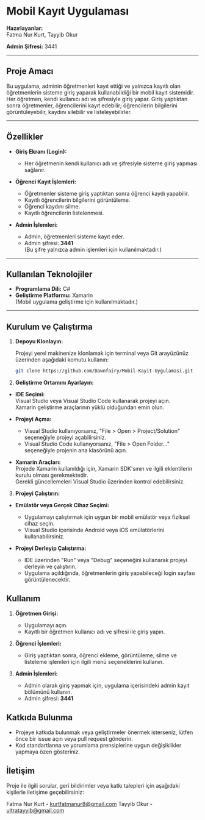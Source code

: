 # Mobil Kayıt Uygulaması

**Hazırlayanlar:**  
Fatma Nur Kurt, Tayyib Okur

**Admin Şifresi:** 3441

---

## Proje Amacı

Bu uygulama, adminin öğretmenleri kayıt ettiği ve yalnızca kayıtlı olan öğretmenlerin sisteme giriş yaparak kullanabildiği bir mobil kayıt sistemidir. Her öğretmen, kendi kullanıcı adı ve şifresiyle giriş yapar. Giriş yaptıktan sonra öğretmenler, öğrencilerini kayıt edebilir; öğrencilerin bilgilerini görüntüleyebilir, kaydını silebilir ve listeleyebilirler.

---

## Özellikler

- **Giriş Ekranı (Login):**  
  - Her öğretmenin kendi kullanıcı adı ve şifresiyle sisteme giriş yapması sağlanır.
  
- **Öğrenci Kayıt İşlemleri:**  
  - Öğretmenler sisteme giriş yaptıktan sonra öğrenci kaydı yapabilir.
  - Kayıtlı öğrencilerin bilgilerini görüntüleme.
  - Öğrenci kaydını silme.
  - Kayıtlı öğrencilerin listelenmesi.
  
- **Admin İşlemleri:**  
  - Admin, öğretmenleri sisteme kayıt eder.
  - Admin şifresi: **3441**  
    (Bu şifre yalnızca admin işlemleri için kullanılmaktadır.)

---

## Kullanılan Teknolojiler

- **Programlama Dili:** C#
- **Geliştirme Platformu:** Xamarin  
  (Mobil uygulama geliştirme için kullanılmaktadır.)

---

## Kurulum ve Çalıştırma

1. **Depoyu Klonlayın:**

   Projeyi yerel makinenize klonlamak için terminal veya Git arayüzünüz üzerinden aşağıdaki komutu kullanın:

   ```bash
   git clone https://github.com/Dawnfairy/Mobil-Kayit-Uygulamasi.git

2. **Geliştirme Ortamını Ayarlayın:**

- **IDE Seçimi:**  
  Visual Studio veya Visual Studio Code kullanarak projeyi açın.  
  Xamarin geliştirme araçlarının yüklü olduğundan emin olun.

- **Projeyi Açma:**  
  - Visual Studio kullanıyorsanız, "File > Open > Project/Solution" seçeneğiyle projeyi açabilirsiniz.  
  - Visual Studio Code kullanıyorsanız, "File > Open Folder..." seçeneğiyle projenin ana klasörünü açın.

- **Xamarin Araçları:**  
  Projede Xamarin kullanıldığı için, Xamarin SDK'sının ve ilgili eklentilerin kurulu olması gerekmektedir.  
  Gerekli güncellemeleri Visual Studio üzerinden kontrol edebilirsiniz.

3. **Projeyi Çalıştırın:**

- **Emülatör veya Gerçek Cihaz Seçimi:**
   - Uygulamayı çalıştırmak için uygun bir mobil emülatör veya fiziksel cihaz seçin.  
   - Visual Studio içerisinde Android veya iOS emülatörlerini kullanabilirsiniz.

- **Projeyi Derleyip Çalıştırma:**
   - IDE üzerinden "Run" veya "Debug" seçeneğini kullanarak projeyi derleyin ve çalıştırın.
   - Uygulama açıldığında, öğretmenlerin giriş yapabileceği login sayfası görüntülenecektir.

## Kullanım

1. **Öğretmen Girişi:**
   - Uygulamayı açın.
   - Kayıtlı bir öğretmen kullanıcı adı ve şifresi ile giriş yapın.

2. **Öğrenci İşlemleri:**
   - Giriş yaptıktan sonra, öğrenci ekleme, görüntüleme, silme ve listeleme işlemleri için ilgili menü seçeneklerini kullanın.

3. **Admin İşlemleri:**
   - Admin olarak giriş yapmak için, uygulama içerisindeki admin kayıt bölümünü kullanın.
   - Admin şifresi: **3441**

## Katkıda Bulunma

- Projeye katkıda bulunmak veya geliştirmeler önermek isterseniz, lütfen önce bir issue açın veya pull request gönderin.
- Kod standartlarına ve yorumlama prensiplerine uygun değişiklikler yapmaya özen gösteriniz.

## İletişim

Proje ile ilgili sorular, geri bildirimler veya katkı talepleri için aşağıdaki kişilerle iletişime geçebilirsiniz:

  Fatma Nur Kurt - kurtfatmanur8@gmail.com
  Tayyib Okur - ultratayyib@gmail.com

